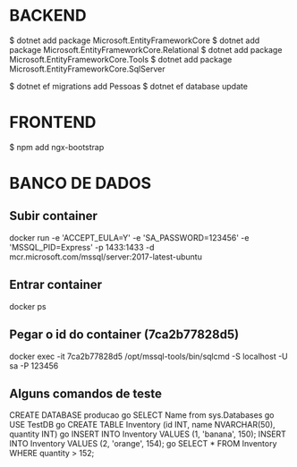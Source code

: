# BACKEND
$ dotnet add package Microsoft.EntityFrameworkCore
$ dotnet add package Microsoft.EntityFrameworkCore.Relational
$ dotnet add package Microsoft.EntityFrameworkCore.Tools
$ dotnet add package Microsoft.EntityFrameworkCore.SqlServer


$ dotnet ef migrations add Pessoas
$ dotnet ef database update

# FRONTEND
$ npm add ngx-bootstrap


# BANCO DE DADOS
## Subir container
docker run -e 'ACCEPT_EULA=Y' -e 'SA_PASSWORD=123456' -e 'MSSQL_PID=Express' -p 1433:1433 -d mcr.microsoft.com/mssql/server:2017-latest-ubuntu 
 
## Entrar container
docker ps 
## Pegar o id do container (7ca2b77828d5)
docker exec -it 7ca2b77828d5 /opt/mssql-tools/bin/sqlcmd -S localhost -U sa -P 123456

## Alguns comandos de teste
CREATE DATABASE producao
go
SELECT Name from sys.Databases
go
USE TestDB
go
CREATE TABLE Inventory (id INT, name NVARCHAR(50), quantity INT)
go
INSERT INTO Inventory VALUES (1, 'banana', 150); INSERT INTO Inventory VALUES (2, 'orange', 154);
go
SELECT * FROM Inventory WHERE quantity > 152;



